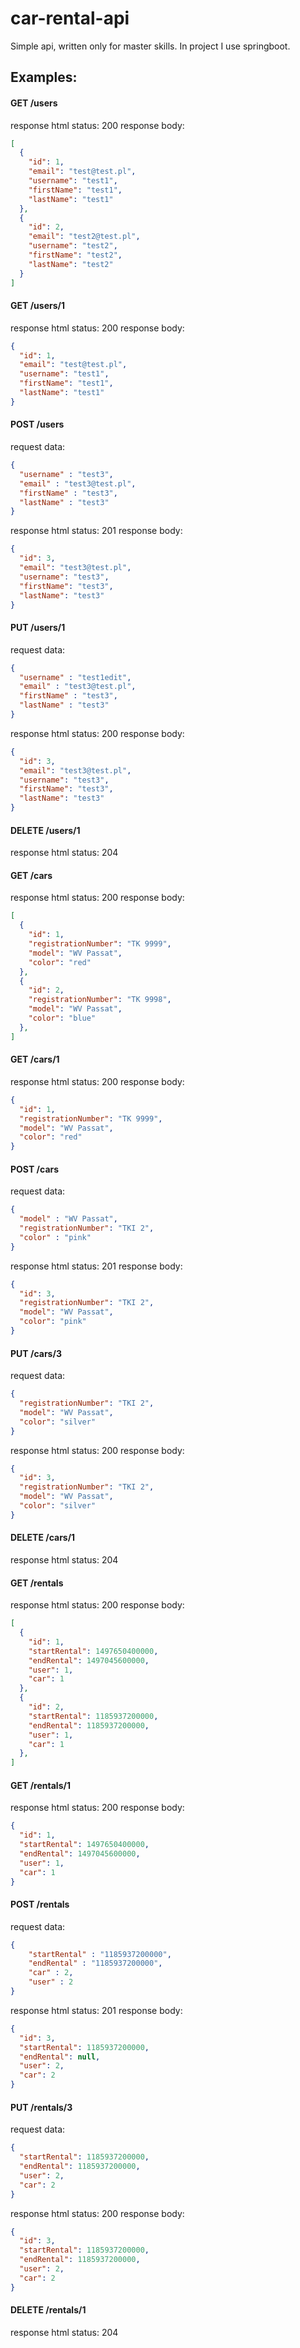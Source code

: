# car-rental-api

Simple api, written only for master skills. 
In project I use springboot.

## Examples:

#### GET /users
response html status: 200 
response body:

```json
[
  {
    "id": 1,
    "email": "test@test.pl",
    "username": "test1",
    "firstName": "test1",
    "lastName": "test1"
  },
  {
    "id": 2,
    "email": "test2@test.pl",
    "username": "test2",
    "firstName": "test2",
    "lastName": "test2"
  }
]
```



#### GET /users/1
response html status: 200 
response body:
```json
{
  "id": 1,
  "email": "test@test.pl",
  "username": "test1",
  "firstName": "test1",
  "lastName": "test1"
}

```

#### POST /users
request data: 
```json
{
  "username" : "test3",
  "email" : "test3@test.pl",
  "firstName" : "test3",
  "lastName" : "test3"
}
```
response html status: 201
response body:
```json
{
  "id": 3,
  "email": "test3@test.pl",
  "username": "test3",
  "firstName": "test3",
  "lastName": "test3"
}
```
#### PUT /users/1
request data: 
```json
{
  "username" : "test1edit",
  "email" : "test3@test.pl",
  "firstName" : "test3",
  "lastName" : "test3"
}
```
response html status: 200
response body:
```json
{
  "id": 3,
  "email": "test3@test.pl",
  "username": "test3",
  "firstName": "test3",
  "lastName": "test3"
}
```

#### DELETE /users/1
response html status: 204






















#### GET /cars
response html status: 200 
response body:

```json
[
  {
    "id": 1,
    "registrationNumber": "TK 9999",
    "model": "WV Passat",
    "color": "red"
  },
  {
    "id": 2,
    "registrationNumber": "TK 9998",
    "model": "WV Passat",
    "color": "blue"
  },
]
```



#### GET /cars/1
response html status: 200 
response body:
```json
{
  "id": 1,
  "registrationNumber": "TK 9999",
  "model": "WV Passat",
  "color": "red"
}

```

#### POST /cars
request data: 
```json
{
  "model" : "WV Passat",
  "registrationNumber": "TKI 2",
  "color" : "pink"
}
```
response html status: 201
response body:
```json
{
  "id": 3,
  "registrationNumber": "TKI 2",
  "model": "WV Passat",
  "color": "pink"
}
```
#### PUT /cars/3
request data: 
```json
{
  "registrationNumber": "TKI 2",
  "model": "WV Passat",
  "color": "silver"
}
```
response html status: 200
response body:
```json
{
  "id": 3,
  "registrationNumber": "TKI 2",
  "model": "WV Passat",
  "color": "silver"
}
```

#### DELETE /cars/1
response html status: 204















#### GET /rentals
response html status: 200 
response body:

```json
[
  {
    "id": 1,
    "startRental": 1497650400000,
    "endRental": 1497045600000,
    "user": 1,
    "car": 1
  },
  {
    "id": 2,
    "startRental": 1185937200000,
    "endRental": 1185937200000,
    "user": 1,
    "car": 1
  },
]
```



#### GET /rentals/1
response html status: 200 
response body:
```json
{
  "id": 1,
  "startRental": 1497650400000,
  "endRental": 1497045600000,
  "user": 1,
  "car": 1
}

```

#### POST /rentals
request data: 
```json
{
	"startRental" : "1185937200000",
	"endRental" : "1185937200000",
	"car" : 2,
	"user" : 2
}
```
response html status: 201
response body:
```json
{
  "id": 3,
  "startRental": 1185937200000,
  "endRental": null,
  "user": 2,
  "car": 2
}
```
#### PUT /rentals/3
request data: 
```json
{
  "startRental": 1185937200000,
  "endRental": 1185937200000,
  "user": 2,
  "car": 2
}
```
response html status: 200
response body:
```json
{
  "id": 3,
  "startRental": 1185937200000,
  "endRental": 1185937200000,
  "user": 2,
  "car": 2
}
```

#### DELETE /rentals/1
response html status: 204

